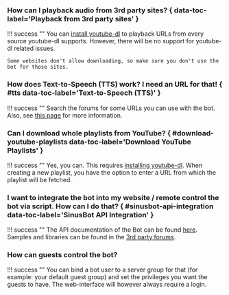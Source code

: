 ### How can I playback audio from 3rd party sites? { data-toc-label='Playback from 3rd party sites' }

!!! success ""
    You can [install youtube-dl](../../youtube-dl/) to playback URLs from every source youtube-dl supports. However, there will be no support for youtube-dl related issues.

    Some websites don't allow downloading, so make sure you don't use the bot for those sites.

### How does Text-to-Speech (TTS) work? I need an URL for that! { #tts data-toc-label='Text-to-Speech (TTS)' }

!!! success ""
    Search the forums for some URLs you can use with the bot. Also, see [this page](../tts.md) for more information.

### Can I download whole playlists from YouTube? { #download-youtube-playlists data-toc-label='Download YouTube Playlists' }

!!! success ""
    Yes, you can. This requires [installing youtube-dl](../../youtube-dl/). When creating a new playlist, you have the option to enter a URL from which the playlist will be fetched.

### I want to integrate the bot into my website / remote control the bot via script. How can I do that? { #sinusbot-api-integration data-toc-label='SinusBot API Integration' }

!!! success ""
    The API documentation of the Bot can be found [here](https://www.sinusbot.com/api). Samples and libraries can be found in the [3rd party forums](https://forum.sinusbot.com/resources/categories/3rd-party-tools-libraries.11/).

### How can guests control the bot?

!!! success ""
    You can bind a bot user to a server group for that (for example: your default guest group) and set the privileges you want the guests to have. The web-interface will however always require a login.
